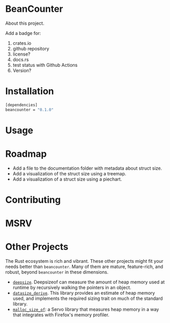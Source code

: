 # BeanCounter

About this project.

Add a badge for:
1. crates.io
2. github repository
3. license?
4. docs.rs
5. test status with Github Actions
6. Version?

# Installation

```bash
[dependencies]
beancounter = "0.1.0"
```

# Usage

# Roadmap

* Add a file to the documentation folder with metadata about struct size.
* Add a visualization of the struct size using a treemap.
* Add a visualization of a struct size using a piechart.

# Contributing

# MSRV

# Other Projects

The Rust ecosystem is rich and vibrant. These other projects might fit your needs better than `beancounter`. Many of them are mature, feature-rich, and robust, beyond `beancounter` in these dimensions.

* [`deepsize`](https://docs.rs/deepsize/latest/deepsize/). Deepsizeof can measure the amount of heap memory used at runtime by recursively walking the pointers in an object.
* [`datasize_derive`](https://lib.rs/crates/datasize_derive). This library provides an estimate of heap memory used, and implements the required sizing trait on much of the standard library.
* [`malloc_size_of`](https://github.com/servo/servo/tree/faf3a183f3755a9986ec4379abadf3523bd8b3c0/components/malloc_size_of): a Servo library that measures heap memory in a way that integrates with Firefox's memory profiler.
